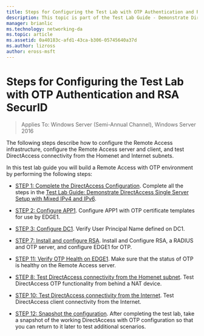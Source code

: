 ```yaml
---
title: Steps for Configuring the Test Lab with OTP Authentication and RSA SecurID
description: This topic is part of the Test Lab Guide - Demonstrate DirectAccess with OTP Authentication and RSA SecurID for Windows Server 2016
manager: brianlic
ms.technology: networking-da
ms.topic: article
ms.assetid: 0a40183c-afd1-43ca-b306-05745640a37d
ms.author: lizross
author: eross-msft
---
```

# Steps for Configuring the Test Lab with OTP Authentication and RSA SecurID

>Applies To: Windows Server (Semi-Annual Channel), Windows Server 2016

The following steps describe how to configure the Remote Access infrastructure, configure the Remote Access server and client, and test DirectAccess connectivity from the Homenet and Internet subnets.

In this test lab guide you will build a Remote Access with OTP environment by performing the following steps:

-   [STEP 1: Complete the DirectAccess Configuration](assetId:///4dbf877f-02fb-439b-907a-f5b3f1d8afa6). Complete all the steps in the [Test Lab Guide: Demonstrate DirectAccess Single Server Setup with Mixed IPv4 and IPv6](https://go.microsoft.com/fwlink/p/?LinkId=237004).

-   [STEP 2: Configure APP1](assetId:///c1bb590f-91d4-4ed5-bceb-b0e36eabd4ff). Configure APP1 with OTP certificate templates for use by EDGE1.

-   [STEP 3: Configure DC1](assetId:///904a6edc-a771-45ed-9630-a34a680bb522). Verify User Principal Name defined on DC1.

-   [STEP 7: Install and configure RSA](assetId:///baa4c28c-add7-42e2-8afd-ccc7a559406a). Install and Configure RSA, a RADIUS and OTP server, and configure EDGE1 for OTP.

-   [STEP 11: Verify OTP Health on EDGE1](assetId:///3b397a4a-8478-47f2-a932-9e8e048c14ba). Make sure that the status of OTP is healthy on the Remote Access server.

-   [STEP 8: Test DirectAccess connectivity from the Homenet subnet](assetId:///ba1652a6-0692-4add-91ca-34a84956ba14). Test DirectAccess OTP functionality from behind a NAT device.

-   [STEP 10: Test DirectAccess connectivity from the Internet](assetId:///321149eb-5f23-4a0b-b8fb-1244540126e9). Test DirectAccess client connectivity from the Internet.

-   [STEP 12: Snapshot the configuration](assetId:///8a51ed3c-9c32-402f-85d1-617ce46845b4). After completing the test lab, take a snapshot of the working DirectAccess with OTP configuration so that you can return to it later to test additional scenarios.



